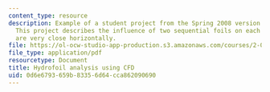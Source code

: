 ```yaml
---
content_type: resource
description: Example of a student project from the Spring 2008 version of the course.
  This project describes the influence of two sequential foils on each other when
  are very close horizontally.
file: https://ol-ocw-studio-app-production.s3.amazonaws.com/courses/2-094-finite-element-analysis-of-solids-and-fluids-ii-spring-2011/0d6e6793659b83356d64cca862090690_MIT2_094S11_aharon.pdf
file_type: application/pdf
resourcetype: Document
title: Hydrofoil analysis using CFD
uid: 0d6e6793-659b-8335-6d64-cca862090690
---
```

